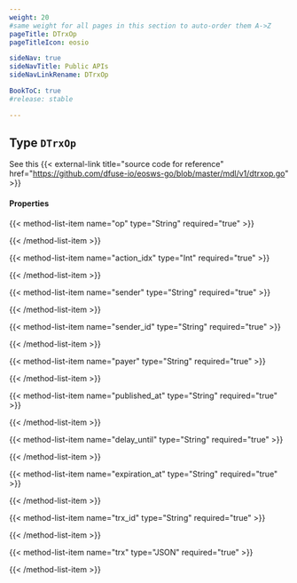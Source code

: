 ```yaml
---
weight: 20
#same weight for all pages in this section to auto-order them A->Z
pageTitle: DTrxOp
pageTitleIcon: eosio

sideNav: true
sideNavTitle: Public APIs
sideNavLinkRename: DTrxOp

BookToC: true
#release: stable

---
```


## Type `DTrxOp`

See this {{< external-link title="source code for reference" href="https://github.com/dfuse-io/eosws-go/blob/master/mdl/v1/dtrxop.go" >}}

#### Properties

{{< method-list-item name="op" type="String" required="true" >}}
  <!-- TODO: required or not? + Add description -->
{{< /method-list-item >}}

{{< method-list-item name="action_idx" type="Int" required="true" >}}
  <!-- TODO: required or not? + Add description -->
{{< /method-list-item >}}

{{< method-list-item name="sender" type="String" required="true" >}}
  <!-- TODO: required or not? + Add description -->
{{< /method-list-item >}}

{{< method-list-item name="sender_id" type="String" required="true" >}}
  <!-- TODO: required or not? + Add description -->
{{< /method-list-item >}}

{{< method-list-item name="payer" type="String" required="true" >}}
  <!-- TODO: required or not? + Add description -->
{{< /method-list-item >}}

{{< method-list-item name="published_at" type="String" required="true" >}}
  <!-- TODO: required or not? + Add description -->
{{< /method-list-item >}}

{{< method-list-item name="delay_until" type="String" required="true" >}}
  <!-- TODO: required or not? + Add description -->
{{< /method-list-item >}}

{{< method-list-item name="expiration_at" type="String" required="true" >}}
  <!-- TODO: required or not? + Add description -->
{{< /method-list-item >}}

{{< method-list-item name="trx_id" type="String" required="true" >}}
  <!-- TODO: required or not? + Add description -->
{{< /method-list-item >}}

{{< method-list-item name="trx" type="JSON" required="true" >}}
  <!-- TODO: required or not? + Add description -->
{{< /method-list-item >}}
	